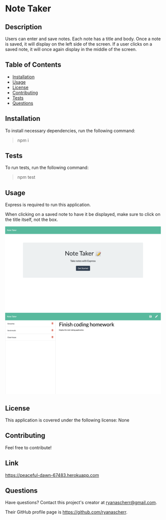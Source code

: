 # Note Taker

## Description

Users can enter and save notes. Each note has a title and body. Once a note is saved, it will display on the left side of the screen. If a user clicks on a saved note, it will once again display in the middle of the screen.

## Table of Contents

- [Installation](#installation)
- [Usage](#usage)
- [License](#license)
- [Contributing](#contributing)
- [Tests](#tests)
- [Questions](#questions)

## Installation

To install necessary dependencies, run the following command:

> npm i 

## Tests

To run tests, run the following command:

> npm test 

## Usage

Express is required to run this application.

When clicking on a saved note to have it be displayed, make sure to click on the title itself, not the box.

![Note Taker Main Page](Assets/img/main-page.png)
![Note Taker Notes Page](Assets/img/notes-page.png)

## License

This application is covered under the following license: None

## Contributing

Feel free to contribute!

## Link

https://peaceful-dawn-67483.herokuapp.com

## Questions

Have questions? Contact this project's creator at ryanascherr@gmail.com.

Their GitHub profile page is https://github.com/ryanascherr.

